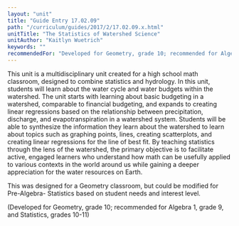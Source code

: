 ```yaml
---
layout: "unit"
title: "Guide Entry 17.02.09"
path: "/curriculum/guides/2017/2/17.02.09.x.html"
unitTitle: "The Statistics of Watershed Science"
unitAuthor: "Kaitlyn Wuetrich"
keywords: ""
recommendedFor: "Developed for Geometry, grade 10; recommended for Algebra 1, grade 9, and Statistics, grades 10-11"
---
```

<main>
<p>
This unit is a multidisciplinary unit created for a high school math classroom, designed to combine statistics and hydrology. In this unit, students will learn about the water cycle and water budgets within the watershed. The unit starts with learning about basic budgeting in a watershed, comparable to financial budgeting, and expands to creating linear regressions based on the relationship between precipitation, discharge, and evapotranspiration in a watershed system. Students will be able to synthesize the information they learn about the watershed to learn about topics such as graphing points, lines, creating scatterplots, and creating linear regressions for the line of best fit. By teaching statistics through the lens of the watershed, the primary objective is to facilitate active, engaged learners who understand how math can be usefully applied to various contexts in the world around us while gaining a deeper appreciation for the water resources on Earth.
</p>
<p>
This was designed for a Geometry classroom, but could be modified for Pre-Algebra- Statistics based on student needs and interest level.
</p>
<p>
(Developed for Geometry, grade 10; recommended for Algebra 1, grade 9, and Statistics, grades 10-11)
</p>
</main>